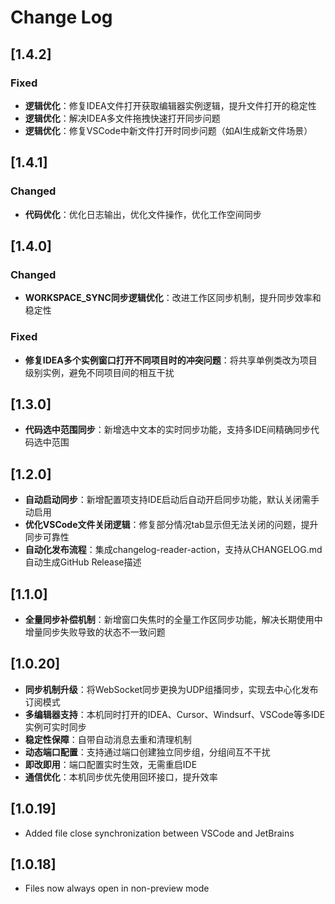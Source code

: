 # Change Log

## [1.4.2]

### Fixed
- **逻辑优化**：修复IDEA文件打开获取编辑器实例逻辑，提升文件打开的稳定性
- **逻辑优化**：解决IDEA多文件拖拽快速打开同步问题
- **逻辑优化**：修复VSCode中新文件打开时同步问题（如AI生成新文件场景）

## [1.4.1]

### Changed
- **代码优化**：优化日志输出，优化文件操作，优化工作空间同步

## [1.4.0]

### Changed
- **WORKSPACE_SYNC同步逻辑优化**：改进工作区同步机制，提升同步效率和稳定性

### Fixed
- **修复IDEA多个实例窗口打开不同项目时的冲突问题**：将共享单例类改为项目级别实例，避免不同项目间的相互干扰

## [1.3.0]
- **代码选中范围同步**：新增选中文本的实时同步功能，支持多IDE间精确同步代码选中范围

## [1.2.0]
- **自动启动同步**：新增配置项支持IDE启动后自动开启同步功能，默认关闭需手动启用
- **优化VSCode文件关闭逻辑**：修复部分情况tab显示但无法关闭的问题，提升同步可靠性
- **自动化发布流程**：集成changelog-reader-action，支持从CHANGELOG.md自动生成GitHub Release描述

## [1.1.0]
- **全量同步补偿机制**：新增窗口失焦时的全量工作区同步功能，解决长期使用中增量同步失败导致的状态不一致问题

## [1.0.20]
- **同步机制升级**：将WebSocket同步更换为UDP组播同步，实现去中心化发布订阅模式
- **多编辑器支持**：本机同时打开的IDEA、Cursor、Windsurf、VSCode等多IDE实例可实时同步
- **稳定性保障**：自带自动消息去重和清理机制
- **动态端口配置**：支持通过端口创建独立同步组，分组间互不干扰
- **即改即用**：端口配置实时生效，无需重启IDE
- **通信优化**：本机同步优先使用回环接口，提升效率

## [1.0.19]
- Added file close synchronization between VSCode and JetBrains

## [1.0.18]
- Files now always open in non-preview mode